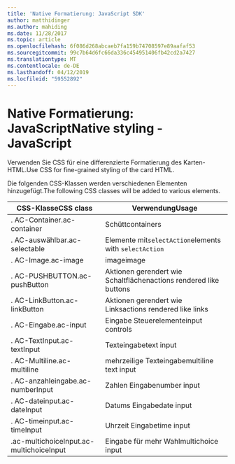 ```yaml
---
title: 'Native Formatierung: JavaScript SDK'
author: matthidinger
ms.author: mahiding
ms.date: 11/28/2017
ms.topic: article
ms.openlocfilehash: 6f086d268abcaeb7fa159b74708597e89aafaf53
ms.sourcegitcommit: 99c7b64d6fc66da336c454951406fb42cd2a7427
ms.translationtype: MT
ms.contentlocale: de-DE
ms.lasthandoff: 04/12/2019
ms.locfileid: "59552892"
---
```

# <a name="native-styling---javascript"></a><span data-ttu-id="c08e6-102">Native Formatierung: JavaScript</span><span class="sxs-lookup"><span data-stu-id="c08e6-102">Native styling - JavaScript</span></span>

<span data-ttu-id="c08e6-103">Verwenden Sie CSS für eine differenzierte Formatierung des Karten-HTML.</span><span class="sxs-lookup"><span data-stu-id="c08e6-103">Use CSS for fine-grained styling of the card HTML.</span></span>

<span data-ttu-id="c08e6-104">Die folgenden CSS-Klassen werden verschiedenen Elementen hinzugefügt.</span><span class="sxs-lookup"><span data-stu-id="c08e6-104">The following CSS classes will be added to various elements.</span></span>

| <span data-ttu-id="c08e6-105">CSS-Klasse</span><span class="sxs-lookup"><span data-stu-id="c08e6-105">CSS class</span></span> | <span data-ttu-id="c08e6-106">Verwendung</span><span class="sxs-lookup"><span data-stu-id="c08e6-106">Usage</span></span> |
|---|---|
| <span data-ttu-id="c08e6-107">. AC-Container</span><span class="sxs-lookup"><span data-stu-id="c08e6-107">.ac-container</span></span> | <span data-ttu-id="c08e6-108">Schütt</span><span class="sxs-lookup"><span data-stu-id="c08e6-108">containers</span></span> |
| <span data-ttu-id="c08e6-109">. AC-auswählbar</span><span class="sxs-lookup"><span data-stu-id="c08e6-109">.ac-selectable</span></span>  | <span data-ttu-id="c08e6-110">Elemente mit`selectAction`</span><span class="sxs-lookup"><span data-stu-id="c08e6-110">elements with `selectAction`</span></span> |
| <span data-ttu-id="c08e6-111">. AC-Image</span><span class="sxs-lookup"><span data-stu-id="c08e6-111">.ac-image</span></span> | <span data-ttu-id="c08e6-112">image</span><span class="sxs-lookup"><span data-stu-id="c08e6-112">image</span></span> |
| <span data-ttu-id="c08e6-113">. AC-PUSHBUTTON</span><span class="sxs-lookup"><span data-stu-id="c08e6-113">.ac-pushButton</span></span> | <span data-ttu-id="c08e6-114">Aktionen gerendert wie Schaltflächen</span><span class="sxs-lookup"><span data-stu-id="c08e6-114">actions rendered like buttons</span></span> |
| <span data-ttu-id="c08e6-115">. AC-LinkButton</span><span class="sxs-lookup"><span data-stu-id="c08e6-115">.ac-linkButton</span></span>  | <span data-ttu-id="c08e6-116">Aktionen gerendert wie Links</span><span class="sxs-lookup"><span data-stu-id="c08e6-116">actions rendered like links</span></span> |
| <span data-ttu-id="c08e6-117">. AC-Eingabe</span><span class="sxs-lookup"><span data-stu-id="c08e6-117">.ac-input</span></span> | <span data-ttu-id="c08e6-118">Eingabe Steuerelemente</span><span class="sxs-lookup"><span data-stu-id="c08e6-118">input controls</span></span>|
| <span data-ttu-id="c08e6-119">. AC-TextInput</span><span class="sxs-lookup"><span data-stu-id="c08e6-119">.ac-textInput</span></span>| <span data-ttu-id="c08e6-120">Texteingabe</span><span class="sxs-lookup"><span data-stu-id="c08e6-120">text input</span></span> |
| <span data-ttu-id="c08e6-121">. AC-Multiline</span><span class="sxs-lookup"><span data-stu-id="c08e6-121">.ac-multiline</span></span> | <span data-ttu-id="c08e6-122">mehrzeilige Texteingabe</span><span class="sxs-lookup"><span data-stu-id="c08e6-122">multiline text input</span></span> |
| <span data-ttu-id="c08e6-123">. AC-anzahleingabe</span><span class="sxs-lookup"><span data-stu-id="c08e6-123">.ac-numberInput</span></span> | <span data-ttu-id="c08e6-124">Zahlen Eingabe</span><span class="sxs-lookup"><span data-stu-id="c08e6-124">number input</span></span>|
| <span data-ttu-id="c08e6-125">. AC-dateinput</span><span class="sxs-lookup"><span data-stu-id="c08e6-125">.ac-dateInput</span></span> | <span data-ttu-id="c08e6-126">Datums Eingabe</span><span class="sxs-lookup"><span data-stu-id="c08e6-126">date input</span></span>|
| <span data-ttu-id="c08e6-127">. AC-timeinput</span><span class="sxs-lookup"><span data-stu-id="c08e6-127">.ac-timeInput</span></span> | <span data-ttu-id="c08e6-128">Uhrzeit Eingabe</span><span class="sxs-lookup"><span data-stu-id="c08e6-128">time input</span></span> |
| <span data-ttu-id="c08e6-129">.ac-multichoiceInput</span><span class="sxs-lookup"><span data-stu-id="c08e6-129">.ac-multichoiceInput</span></span> | <span data-ttu-id="c08e6-130">Eingabe für mehr Wahl</span><span class="sxs-lookup"><span data-stu-id="c08e6-130">multichoice input</span></span>|